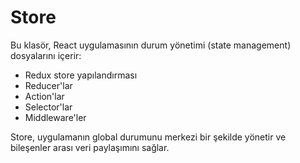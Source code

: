 # Store

Bu klasör, React uygulamasının durum yönetimi (state management) dosyalarını içerir:

- Redux store yapılandırması
- Reducer'lar
- Action'lar
- Selector'lar
- Middleware'ler

Store, uygulamanın global durumunu merkezi bir şekilde yönetir ve bileşenler arası veri paylaşımını sağlar.
